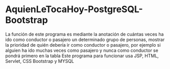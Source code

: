 # AquienLeTocaHoy-PostgreSQL-Bootstrap
La función de este programa es mediante la anotación de cuántas veces ha ido como conductor o pasajero un determinado grupo de personas, mostrar la prioridad de quién debería ir como conductor o pasajero, por ejemplo si alguien ha ido muchas veces como pasajero y nunca como conductor se pondrá primero en la tabla  Este programa para funcionar usa JSP, HTML, Servlet, CSS Bootstrap y MYSQL

